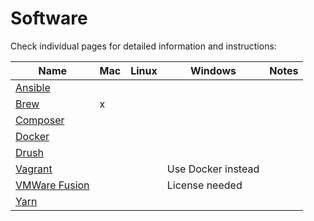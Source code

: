 # Software

Check individual pages for detailed information and instructions:

| Name | Mac | Linux | Windows| Notes |
|------|-----|-------|--------|-------|
| [Ansible](ansible.md) | | | |
| [Brew](brew.md) | x | | |
| [Composer](composer.md) | | | |
| [Docker](docker.md) | | | |
| [Drush](drush.md) | | | |
| [Vagrant](vagrant.md) | | | Use Docker instead |
| [VMWare Fusion](vmware_fusion.md) | | | License needed |
| [Yarn](yarn.md) | | | |
